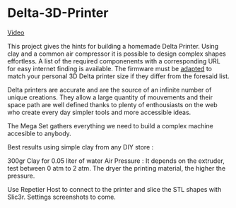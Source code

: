 # Delta-3D-Printer

[Video](https://vimeo.com/131369209)

This project gives the hints for building a homemade Delta Printer. Using clay and a common air compressor it is possible to design complex shapes effortless. A list of the required componenents with a corresponding URL for easy internet finding is available. The firmware must be [adapted](http://www.repetier.com/documentation/repetier-firmware/rf-installation/) to match your personal 3D Delta printer size if they differ from the foresaid list.

Delta printers are accurate and are the source of an infinite number of unique creations. They allow a large quantity of mouvements and their space path are well defined thanks to plenty of enthousiasts on the web who create every day simpler tools and more accessible ideas.

The Mega Set gathers everything we need to build a complex machine accesible to anybody.

Best results using simple clay from any DIY store :

300gr Clay for 0.05 liter of water
Air Pressure : It depends on the extruder, test between 0 atm to 2 atm. The dryer the printing material, the higher the pressure.

Use Repetier Host to connect to the printer and slice the STL shapes with Slic3r. Settings screenshots to come.
